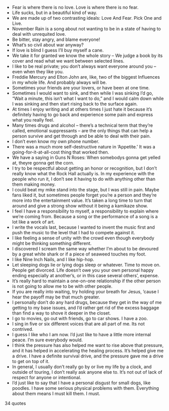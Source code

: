  - Fear is where there is no love. Love is where there is no fear.
 - Life sucks, but in a beautiful kind of way.
 - We are made up of two contrasting ideals: Love And Fear. Pick One and Live.
 - November Rain is a song about not wanting to be in a state of having to deal with unrequited love.
 - Be bitter, stay angry, and blame everyone!
 - What’s so civil about war anyway?
 - If love is blind I guess I’ll buy myself a cane.
 - We take it for granted we know the whole story – We judge a book by its cover and read what we want between selected lines.
 - I like to be real private; you don’t always want everyone around you – even when they like you.
 - Freddie Mercury and Elton John are, like, two of the biggest Influences in my whole life. And probably always will be.
 - Sometimes your friends are your lovers, or have been at one time.
 - Sometimes I would want to sink, and then while I was sinking I’d go, “Wait a minute, this isn’t what I want to do,” and I would calm down while I was sinking and then start rising back to the surface again.
 - At times I enjoy writing and at others times I just hate it because it’s definitely having to go back and experience some pain and express what you really feel.
 - Many times drugs and alcohol – there’s a technical term that they’re called, emotional suppressants – are the only things that can help a person survive and get through and be able to deal with their pain.
 - I don’t even know my own phone number.
 - There was a much more self-destructive nature in ‘Appetite.’ It was a going-for-it-at-all-cost thing that worked then.
 - We have a saying in Guns N Roses: When somebodys gonna get yelled at, theyre gonna get the corn.
 - I try to be respectful about getting an honor or recognition, but I don’t really know what the Rock Hall actually is. In my experience with the people who run it, I don’t see it having to do with anything other than them making money.
 - I could beat my mike stand into the stage, but I was still in pain. Maybe fans liked it, but sometimes people forget you’re a person and they’re more into the entertainment value. It’s taken a long time to turn that around and give a strong show without it being a kamikaze show.
 - I feel I have a responsibility to myself, a responsibility to explain where we’re coming from. Because a song or the performance of a song is a lot like a work of art.
 - I write the vocals last, because I wanted to invent the music first and push the music to the level that I had to compete against it.
 - I like feeling a sense of unity with the crowd even though everybody might be thinking something different.
 - I discovered I scream the same way whether I’m about to be devoured by a great white shark or if a piece of seaweed touches my foot.
 - I like Nine Inch Nails, and I like hip-hop.
 - Let sleeping dogs lie or lying dogs sleep or whatever. Time to move on. People get divorced. Life doesn’t owe you your own personal happy ending especially at another’s, or in this case several others’, expense.
 - It’s really hard to maintain a one-on-one relationship if the other person is not going to allow me to be with other people.
 - If you are really into waiting, try holding your breath for Jesus, ’cause I hear the payoff may be that much greater.
 - I personally don’t do any hard drugs, because they get in the way of me getting to my base issues, and I’d rather get rid of the excess baggage than find a way to shove it deeper in the closet.
 - I go to movies, go out with friends, go to car shows. I have a zoo.
 - I sing in five or six different voices that are all part of me. Its not contrived.
 - I guess I like who I am now. I’d just like to have a little more internal peace. I’m sure everybody would.
 - I think the pressure has also helped me want to rise above that pressure, and it has helped in accelerating the healing process. It’s helped give me a drive. I have a definite survival drive, and the pressure gave me a drive to get on top of it.
 - In general, I usually don’t really go by or live my life by a clock, and outside of touring, I don’t really ask anyone else to. It’s not out of lack of respect for anyone or intentional.
 - I’d just like to say that I have a personal disgust for small dogs, like poodles. I have some serious physical problems with them. Everything about them means I must kill them. I must.

34 quotes